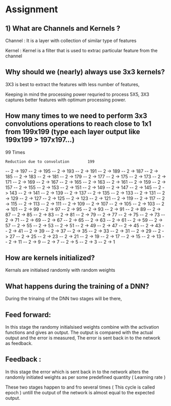 # Assignment

## 1) What are Channels and Kernels ?

Channel : It is a layer with collection of similar type of features

Kernel : Kernel is a filter that is used to extrac particular feature from the channel

## Why should we (nearly) always use 3x3 kernels?

3X3 is best to extract the features with less number of features, 

Keeping in mind the processing power requried to process 5X5, 3X3 captures better features with optimum processing power.

## How many times to we need to perform 3x3 convolutions operations to reach close to 1x1 from 199x199 (type each layer output like 199x199 > 197x197...)

99 Times

	Reduction due to convolution 		199
--	2	->	197
--	2	->	195
--	2	->	193
--	2	->	191
--	2	->	189
--	2	->	187
--	2	->	185
--	2	->	183
--	2	->	181
--	2	->	179
--	2	->	177
--	2	->	175
--	2	->	173
--	2	->	171
--	2	->	169
--	2	->	167
--	2	->	165
--	2	->	163
--	2	->	161
--	2	->	159
--	2	->	157
--	2	->	155
--	2	->	153
--	2	->	151
--	2	->	149
--	2	->	147
--	2	->	145
--	2	->	143
--	2	->	141
--	2	->	139
--	2	->	137
--	2	->	135
--	2	->	133
--	2	->	131
--	2	->	129
--	2	->	127
--	2	->	125
--	2	->	123
--	2	->	121
--	2	->	119
--	2	->	117
--	2	->	115
--	2	->	113
--	2	->	111
--	2	->	109
--	2	->	107
--	2	->	105
--	2	->	103
--	2	->	101
--	2	->	99
--	2	->	97
--	2	->	95
--	2	->	93
--	2	->	91
--	2	->	89
--	2	->	87
--	2	->	85
--	2	->	83
--	2	->	81
--	2	->	79
--	2	->	77
--	2	->	75
--	2	->	73
--	2	->	71
--	2	->	69
--	2	->	67
--	2	->	65
--	2	->	63
--	2	->	61
--	2	->	59
--	2	->	57
--	2	->	55
--	2	->	53
--	2	->	51
--	2	->	49
--	2	->	47
--	2	->	45
--	2	->	43
--	2	->	41
--	2	->	39
--	2	->	37
--	2	->	35
--	2	->	33
--	2	->	31
--	2	->	29
--	2	->	27
--	2	->	25
--	2	->	23
--	2	->	21
--	2	->	19
--	2	->	17
--	2	->	15
--	2	->	13
--	2	->	11
--	2	->	9
--	2	->	7
--	2	->	5
--	2	->	3
--	2	->	1

## How are kernels initialized? 

Kernals are initialsed randomly with random weights

## What happens during the training of a DNN?

During the trinaing of the DNN two stages will be there, 

## Feed forward: 
In this stage the randomy initialsised weights combine with the activation functions and gives an output. 
The output is compared with the actual output and the error is measured, The error is sent back in to the network as feedback.

## Feedback : 
In this stage the error which is sent back in to the network alters the randomly initiated weights as per some predefined quantity ( Learning rate )

These two stages happen to and fro several times ( This cycle is called epoch ) untill the output of the network is almost equal to the expected output. 
